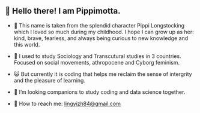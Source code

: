 ## 🍄 Hello there! I am Pippimotta. 
- 🧦 This name is taken from the splendid character Pippi Longstocking which I loved so much during my childhood.
  I hope I can grow up as her: kind, brave, fearless, and always being curious to new knowledge and this world.

- 🧠 I used to study Sociology and Transcutural studies in 3 countries. Focused on social movements, athropocene and Cyborg feminism. 
- 😺 But currently it is coding that helps me reclaim the sense of intergrity and the pleasure of learning.
- 👀 I’m looking companions to study coding and data science together.
- 🍂 How to reach me: lingyizh84@gmail.com

<!---
pippimotta/pippimotta is a ✨ special ✨ repository because its `README.md` (this file) appears on your GitHub profile.
You can click the Preview link to take a look at your changes.
--->
